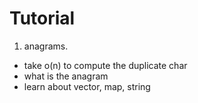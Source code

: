 # Tutorial 

1. anagrams.
* take o(n) to compute the duplicate char
* what is the anagram
* learn about vector, map, string
